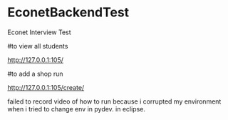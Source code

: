 # EconetBackendTest
Econet Interview Test

#to view all students

http://127.0.0.1:105/

#to add a shop run

http://127.0.0.1:105/create/

failed to record video of how to run because i corrupted my environment when i tried to change env in pydev. in eclipse.
